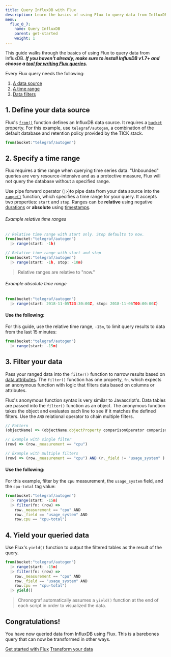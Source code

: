 ```yaml
---
title: Query InfluxDB with Flux
description: Learn the basics of using Flux to query data from InfluxDB.
menu:
  flux_0_7:
    name: Query InfluxDB
    parent: get-started
    weight: 1
---
```


This guide walks through the basics of using Flux to query data from InfluxDB.
_**If you haven't already, make sure to install InfluxDB v1.7+ and choose a
[tool for writing Flux queries](/flux/v0.7/introduction/getting-started#tools-for-working-with-flux).**_

Every Flux query needs the following:

1. [A data source](#1-define-your-data-source)
2. [A time range](#2-specify-a-time-range)
3. [Data filters](#3-filter-your-data)


## 1. Define your data source
Flux's [`from()`](#) function defines an InfluxDB data source.
It requires a [`bucket`](/flux/v0.7/introduction/getting-started/#buckets) property.
For this example, use `telegraf/autogen`, a combination of the default database and retention policy provided by the TICK stack.

```js
from(bucket:"telegraf/autogen")
```

## 2. Specify a time range
Flux requires a time range when querying time series data.
"Unbounded" queries are very resource-intensive and as a protective measure,
Flux will not query the database without a specified range.

Use pipe forward operator (`|>`)to pipe data from your data source into the [`range()`](#)
function, which specifies a time range for your query.
It accepts two properties: `start` and `stop`.
Ranges can be **relative** using negative [durations](#) or **absolute** using [timestamps](#).


###### Example relative time ranges
```js
// Relative time range with start only. Stop defaults to now.
from(bucket:"telegraf/autogen")
  |> range(start: -1h)

// Relative time range with start and stop
from(bucket:"telegraf/autogen")
  |> range(start: -1h, stop: -10m)
```

> Relative ranges are relative to "now."

###### Example absolute time range
```js
from(bucket:"telegraf/autogen")
  |> range(start: 2018-11-05T23:30:00Z, stop: 2018-11-06T00:00:00Z)
```

#### Use the following:
For this guide, use the relative time range, `-15m`, to limit query results to data from the last 15 minutes:

```js
from(bucket:"telegraf/autogen")
  |> range(start: -15m)
```

## 3. Filter your data
Pass your ranged data into the `filter()` function to narrow results based on
[data attributes](/flux/v0.7/introduction/getting-started/#flat-schemas).
The `filter()` function has one property, `fn`, which expects an anonymous function
with logic that filters data based on columns or attributes.

Flux's anonymous function syntax is very similar to Javascript's.
Data tables are passed into the `filter()` function as an object.
The anonymous function takes the object and evaluates each line to see if it matches the defined filters.
Use the `AND` relational operator to chain multiple filters.

```js
// Pattern
(objectName) => (objectName.objectProperty comparisonOperator comparisonExpression)

// Example with single filter
(row) => (row._measurement == "cpu")

// Example with multiple filters
(row) => (row._measurement == "cpu") AND (r._field != "usage_system" )
```

#### Use the following:
For this example, filter by the `cpu` measurement, the `usage_system` field, and the `cpu-total` tag value:

```js
from(bucket:"telegraf/autogen")
  |> range(start: -15m)
  |> filter(fn: (row) =>
    row._measurement == "cpu" AND
    row._field == "usage_system" AND
    row.cpu == "cpu-total")
```

## 4. Yield your queried data
Use Flux's `yield()` function to output the filtered tables as the result of the query.

```js
from(bucket:"telegraf/autogen")
  |> range(start: -15m)
  |> filter(fn: (row) =>
    row._measurement == "cpu" AND
    row._field == "usage_system" AND
    row.cpu == "cpu-total")
  |> yield()
```

> Chronograf automatically assumes a `yield()` function at the end of each script in order to visualized the data.

## Congratulations!
You have now queried data from InfluxDB using Flux.
This is a barebones query that can now be transformed in other ways.

<div class="page-nav-btns">
  <a class="btn prev" href="/flux/v0.7/introduction/getting-started/">Get started with Flux</a>
  <a class="btn next" href="/flux/v0.7/introduction/getting-started/transform-data/">Transform your data</a>
</div>
